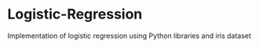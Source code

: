 # Logistic-Regression
Implementation of logistic regression using Python libraries and iris dataset
